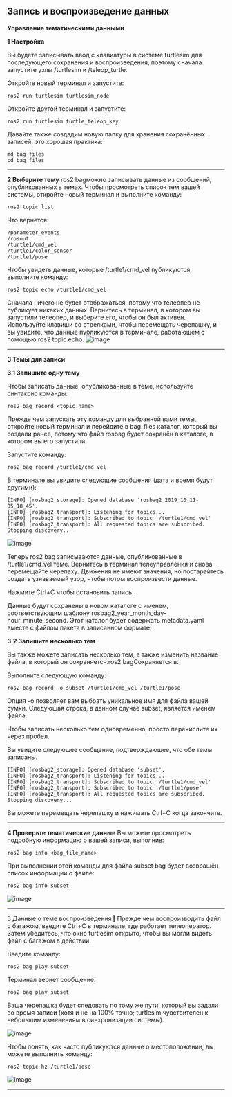 **Запись и воспроизведение данных**
---
**Управление тематическими данными**

**1 Настройка**

Вы будете записывать ввод с клавиатуры в системе turtlesim для последующего сохранения и воспроизведения, поэтому сначала запустите узлы /turtlesim и /teleop_turtle.

Откройте новый терминал и запустите:
```
ros2 run turtlesim turtlesim_node
```

Откройте другой терминал и запустите:
```
ros2 run turtlesim turtle_teleop_key
```
Давайте также создадим новую папку для хранения сохранённых записей, это хорошая практика:
```
md bag_files
cd bag_files
```
---

**2 Выберите тему**
ros2 bagможно записывать данные из сообщений, опубликованных в темах. Чтобы просмотреть список тем вашей системы, откройте новый терминал и выполните команду:
```
ros2 topic list
```
Что вернется:
```
/parameter_events
/rosout
/turtle1/cmd_vel
/turtle1/color_sensor
/turtle1/pose
```
Чтобы увидеть данные, которые /turtle1/cmd_vel публикуются, выполните команду:
```
ros2 topic echo /turtle1/cmd_vel
```
Сначала ничего не будет отображаться, потому что телеопер не публикует никаких данных. Вернитесь в терминал, в котором вы запустили телеопер, и выберите его, чтобы он был активен. Используйте клавиши со стрелками, чтобы перемещать черепашку, и вы увидите, что данные публикуются в терминале, работающем с помощью ros2 topic echo.
![image](https://github.com/user-attachments/assets/f59c65ff-4301-4235-a91e-3cba2a3acbff)

---

**3 Темы для записи**

**3.1 Запишите одну тему**

Чтобы записать данные, опубликованные в теме, используйте синтаксис команды:
```
ros2 bag record <topic_name>
```
Прежде чем запускать эту команду для выбранной вами темы, откройте новый терминал и перейдите в bag_files каталог, который вы создали ранее, потому что файл rosbag будет сохранён в каталоге, в котором вы его запустили.

Запустите команду:
```
ros2 bag record /turtle1/cmd_vel
```

В терминале вы увидите следующие сообщения (дата и время будут другими):

```
[INFO] [rosbag2_storage]: Opened database 'rosbag2_2019_10_11-05_18_45'.
[INFO] [rosbag2_transport]: Listening for topics...
[INFO] [rosbag2_transport]: Subscribed to topic '/turtle1/cmd_vel'
[INFO] [rosbag2_transport]: All requested topics are subscribed. Stopping discovery..
```
![image](https://github.com/user-attachments/assets/e857136a-d1ab-4010-a9c3-d6e5927beabf)

Теперь ros2 bag записываются данные, опубликованные в /turtle1/cmd_vel теме. Вернитесь в терминал телеуправления и снова перемещайте черепаху. Движения не имеют значения, но постарайтесь создать узнаваемый узор, чтобы потом воспроизвести данные.

Нажмите Ctrl+C чтобы остановить запись.

Данные будут сохранены в новом каталоге с именем, соответствующим шаблону rosbag2_year_month_day-hour_minute_second. Этот каталог будет содержать metadata.yaml вместе с файлом пакета в записанном формате.

**3.2 Запишите несколько тем**

Вы также можете записать несколько тем, а также изменить название файла, в который он сохраняется.ros2 bagСохраняется в.

Выполните следующую команду:

```
ros2 bag record -o subset /turtle1/cmd_vel /turtle1/pose
```

Опция -o позволяет вам выбрать уникальное имя для файла вашей сумки. Следующая строка, в данном случае subset, является именем файла.

Чтобы записать несколько тем одновременно, просто перечислите их через пробел.

Вы увидите следующее сообщение, подтверждающее, что обе темы записаны.

```
[INFO] [rosbag2_storage]: Opened database 'subset'.
[INFO] [rosbag2_transport]: Listening for topics...
[INFO] [rosbag2_transport]: Subscribed to topic '/turtle1/cmd_vel'
[INFO] [rosbag2_transport]: Subscribed to topic '/turtle1/pose'
[INFO] [rosbag2_transport]: All requested topics are subscribed. Stopping discovery...
```

Вы можете перемещать черепашку и нажимать Ctrl+C когда закончите.

---
**4 Проверьте тематические данные**
Вы можете просмотреть подробную информацию о вашей записи, выполнив:
```
ros2 bag info <bag_file_name>
```
При выполнении этой команды для файла subset bag будет возвращён список информации о файле:
```
ros2 bag info subset
```
![image](https://github.com/user-attachments/assets/79cfe6b1-dd89-4854-872f-6a265ff5b68f)

---
5 Данные о теме воспроизведения
Прежде чем воспроизводить файл с багажом, введите Ctrl+C в терминале, где работает телеоператор. Затем убедитесь, что окно turtlesim открыто, чтобы вы могли видеть файл с багажом в действии.

Введите команду:
```
ros2 bag play subset
```
Терминал вернет сообщение:
```
ros2 bag play subset
```
Ваша черепашка будет следовать по тому же пути, который вы задали во время записи (хотя и не на 100% точно; turtlesim чувствителен к небольшим изменениям в синхронизации системы).

![image](https://github.com/user-attachments/assets/73a3607c-5cc9-4a8d-9eac-dc4d143f8389)

Чтобы понять, как часто публикуются данные о местоположении, вы можете выполнить команду:
```
ros2 topic hz /turtle1/pose
```
![image](https://github.com/user-attachments/assets/c5cc73d9-4e2a-48d8-8f5e-b5f77a64b836)

---








